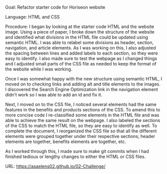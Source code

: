 

Goal: Refactor starter code for Horiseon website

Language: HTML and CSS

Procedure: 
I began by looking at the starter code HTML and the website image. Using a piece of paper, I broke down the structure of the website and identified what divisions in the HTML file could be updated using semantic HTML. I was able to relabel some divisions as header, section, navigation, and article elements. As I was working on this, I also adjusted the spacing between lines and added labels to each section, so they were easy to identify. I also made sure to test the webpage as I changed things and I adjusted small parts of the CSS file as needed to keep the format of the website while I was working. 

Once I was somewhat happy with the new structure using semantic HTML, I moved on to checking links and adding alt and title elements to the images. I discovered the Search Engine Optimization link in the navigation element didn’t work so I was able to add an id and fix it. 

Next, I moved on to the CSS file, I noticed several elements had the same features in the benefits and products sections of the CSS. To amend this to more concise code I re-classified some elements in the HTML file and was able to achieve the same result on the webpage. I also labeled the sections of the CSS to match the HTML file, so they are easy to identify as well. To complete the document, I reorganized the CSS file so that all the different elements were grouped together under their respective sections; header elements are together, benefits elements are together, etc. 

As I worked through this, I made sure to make git commits when I had finished tedious or lengthy changes to either the HTML or CSS files. 

URL: https://asaelens02.github.io/02-Challenge/

